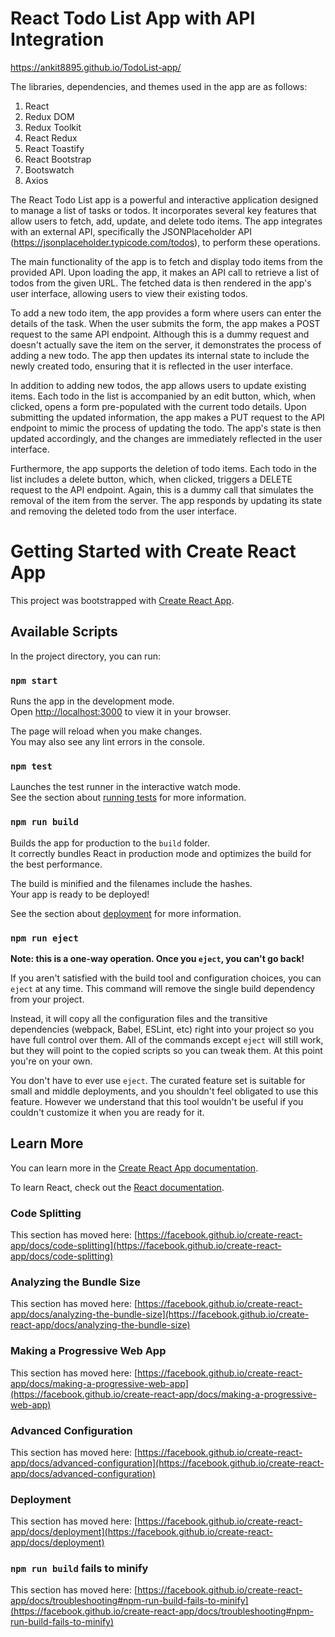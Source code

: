 # React Todo List App with API Integration

https://ankit8895.github.io/TodoList-app/

The libraries, dependencies, and themes used in the app are as follows:

1. React
2. Redux DOM
3. Redux Toolkit
4. React Redux
5. React Toastify
6. React Bootstrap
7. Bootswatch
8. Axios


The React Todo List app is a powerful and interactive application designed to manage a list of tasks or todos. It incorporates several key features that allow users to fetch, add, update, and delete todo items. The app integrates with an external API, specifically the JSONPlaceholder API (https://jsonplaceholder.typicode.com/todos), to perform these operations.

The main functionality of the app is to fetch and display todo items from the provided API. Upon loading the app, it makes an API call to retrieve a list of todos from the given URL. The fetched data is then rendered in the app's user interface, allowing users to view their existing todos.

To add a new todo item, the app provides a form where users can enter the details of the task. When the user submits the form, the app makes a POST request to the same API endpoint. Although this is a dummy request and doesn't actually save the item on the server, it demonstrates the process of adding a new todo. The app then updates its internal state to include the newly created todo, ensuring that it is reflected in the user interface.

In addition to adding new todos, the app allows users to update existing items. Each todo in the list is accompanied by an edit button, which, when clicked, opens a form pre-populated with the current todo details. Upon submitting the updated information, the app makes a PUT request to the API endpoint to mimic the process of updating the todo. The app's state is then updated accordingly, and the changes are immediately reflected in the user interface.

Furthermore, the app supports the deletion of todo items. Each todo in the list includes a delete button, which, when clicked, triggers a DELETE request to the API endpoint. Again, this is a dummy call that simulates the removal of the item from the server. The app responds by updating its state and removing the deleted todo from the user interface.

# Getting Started with Create React App

This project was bootstrapped with [Create React App](https://github.com/facebook/create-react-app).

## Available Scripts

In the project directory, you can run:

### `npm start`

Runs the app in the development mode.\
Open [http://localhost:3000](http://localhost:3000) to view it in your browser.

The page will reload when you make changes.\
You may also see any lint errors in the console.

### `npm test`

Launches the test runner in the interactive watch mode.\
See the section about [running tests](https://facebook.github.io/create-react-app/docs/running-tests) for more information.

### `npm run build`

Builds the app for production to the `build` folder.\
It correctly bundles React in production mode and optimizes the build for the best performance.

The build is minified and the filenames include the hashes.\
Your app is ready to be deployed!

See the section about [deployment](https://facebook.github.io/create-react-app/docs/deployment) for more information.

### `npm run eject`

**Note: this is a one-way operation. Once you `eject`, you can't go back!**

If you aren't satisfied with the build tool and configuration choices, you can `eject` at any time. This command will remove the single build dependency from your project.

Instead, it will copy all the configuration files and the transitive dependencies (webpack, Babel, ESLint, etc) right into your project so you have full control over them. All of the commands except `eject` will still work, but they will point to the copied scripts so you can tweak them. At this point you're on your own.

You don't have to ever use `eject`. The curated feature set is suitable for small and middle deployments, and you shouldn't feel obligated to use this feature. However we understand that this tool wouldn't be useful if you couldn't customize it when you are ready for it.

## Learn More

You can learn more in the [Create React App documentation](https://facebook.github.io/create-react-app/docs/getting-started).

To learn React, check out the [React documentation](https://reactjs.org/).

### Code Splitting

This section has moved here: [https://facebook.github.io/create-react-app/docs/code-splitting](https://facebook.github.io/create-react-app/docs/code-splitting)

### Analyzing the Bundle Size

This section has moved here: [https://facebook.github.io/create-react-app/docs/analyzing-the-bundle-size](https://facebook.github.io/create-react-app/docs/analyzing-the-bundle-size)

### Making a Progressive Web App

This section has moved here: [https://facebook.github.io/create-react-app/docs/making-a-progressive-web-app](https://facebook.github.io/create-react-app/docs/making-a-progressive-web-app)

### Advanced Configuration

This section has moved here: [https://facebook.github.io/create-react-app/docs/advanced-configuration](https://facebook.github.io/create-react-app/docs/advanced-configuration)

### Deployment

This section has moved here: [https://facebook.github.io/create-react-app/docs/deployment](https://facebook.github.io/create-react-app/docs/deployment)

### `npm run build` fails to minify

This section has moved here: [https://facebook.github.io/create-react-app/docs/troubleshooting#npm-run-build-fails-to-minify](https://facebook.github.io/create-react-app/docs/troubleshooting#npm-run-build-fails-to-minify)
